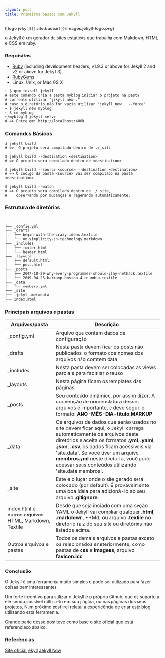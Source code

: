 ```yaml
---
layout: post
title: Primeiros passos com Jekyll
---
```


![logo jekyll]({{ site.baseurl }}/images/jekyll-logo.png)

o Jekyll é um gerador de sites estáticos que trabalha com Makdown, HTML e CSS em ruby.

### Requisitos

+ [Ruby](https://www.ruby-lang.org/en/downloads/) (including development headers, v1.9.3 or above for Jekyll 2 and v2 or above for Jekyll 3)
+ [RubyGems](https://rubygems.org/pages/download)
+ Linux, Unix, or Mac OS X

```console
~ $ gem install jekyll
# este comando cria a pasta myblog iniciar o projeto na pasta
# corrente utilizar "jekyll new ."
# caso o diretório não for vazio utilizar "jekyll new . --force"
~ $ jekyll new myblog
~ $ cd myblog
~/myblog $ jekyll serve
# => Entre em: http://localhost:4000
```

### Comandos Básicos

```console
$ jekyll build
# =>  O projeto será compilado dentro de ./_site

$ jekyll build --destination <destination>
# => O projeto será compilado dentro de <destination>

$ jekyll build --source <source> --destination <destination>
# => O código da pasta <source> vai ser compilado na pasta <destination>

$ jekyll build --watch
# => O projeto será compilado dentro de ./_site,
#    observando por mudanças e regerando automáticamente.
```

### Estrutura de diretórios

```console

.
├── _config.yml
├── _drafts
|   ├── begin-with-the-crazy-ideas.textile
|   └── on-simplicity-in-technology.markdown
├── _includes
|   ├── footer.html
|   └── header.html
├── _layouts
|   ├── default.html
|   └── post.html
├── _posts
|   ├── 2007-10-29-why-every-programmer-should-play-nethack.textile
|   └── 2009-04-26-barcamp-boston-4-roundup.textile
├── _data
|   └── members.yml
├── _site
├── .jekyll-metadata
└── index.html

```

### Principais arquivos e pastas

| Arquivos/pasta | Descrição |
| -------------- | --------- |
| _config.yml | Arquivo que contém dados de configuração |
| _drafts | Nesta pasta devem ficar os posts não publicados, o formato dos nomes dos arquivos não comtem data|
| _includes | Nesta pasta devem ser colocadas as views parciais para facitilar o reuso |
| _layouts | Nesta página ficam os templates das páginas |
| _posts | Seu conteúdo dinâmico, por assim dizer. A convenção de nomenclatura desses arquivos é importante, e deve seguir o formato: **ANO-MÊS-DIA-titulo.MARKUP** |
| _data | Os arquivos de dados que serão usados no site devem ficar aqui, o Jekyll carrega automaticamente os arquivos deste diretórios e aceita os formatos **.yml**, **.yaml**, **.json**, **.csv**, os dados ficam acessiveis via 'site.data'. Se você tiver um arquivo **membros.yml** neste diretorio, você pode acessar seus conteúdos utilizando 'site.data.membros'. |
| _site | Este é o lugar onde o site gerado será colocado (por default). É provavelmente uma boa idéia para adicioná-lo ao seu arquivo **.gitignore**. |
| index.html e outros arquivos HTML, Markdown, Textile | Desde que seja inciado com uma seção YAML o Jekyll vai compliar qualquer **.html**, **.markdown**, **Md, ou arquivo **.textile** no diretório raiz do seu site ou diretórios não listados acima.|
| Outros arquivos e pastas | Todos os demais arquivos e pastas exceto os relacionados anateriormente, como pastas de **css** e **imagens**, arquivo **favicon.ico** |

### Conclusão

O Jekyll é uma ferramenta muito simples e pode ser utilizado para fazer coisas bem interessantes.

Um forte incentivo para utilizar o Jekyll é o próprio Github, que dá suporte a ele sendo possivel utilizar-lo em sua página, ou nas páginas dos seus projetos, Num próximo post irei relatar a experieência de criar este blog utilizando esta ferramenta.

Grande parte desse post teve como base o site oficial que está referenciado abaixo.


### Referências

[Site oficial jekyll](https://jekyllrb.com/)
[Jekyll Now](http://github.com/barryclark/jekyll-now)
